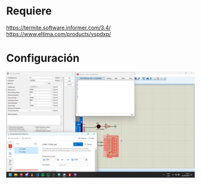 # Requiere
https://termite.software.informer.com/3.4/
https://www.eltima.com/products/vspdxp/

# Configuración 

![image info](./config.png)